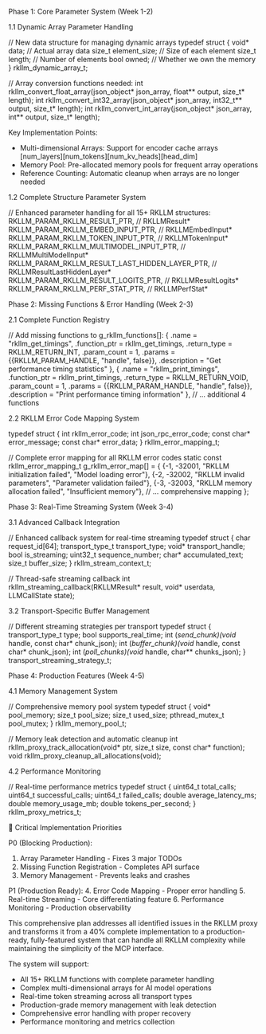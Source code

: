  Phase 1: Core Parameter System (Week 1-2)

  1.1 Dynamic Array Parameter Handling

  // New data structure for managing dynamic arrays
  typedef struct {
      void* data;           // Actual array data
      size_t element_size;  // Size of each element
      size_t length;        // Number of elements
      bool owned;           // Whether we own the memory
  } rkllm_dynamic_array_t;

  // Array conversion functions needed:
  int rkllm_convert_float_array(json_object* json_array, float** output, size_t* length);
  int rkllm_convert_int32_array(json_object* json_array, int32_t** output, size_t* length);
  int rkllm_convert_int_array(json_object* json_array, int** output, size_t* length);

  Key Implementation Points:
  - Multi-dimensional Arrays: Support for encoder cache arrays [num_layers][num_tokens][num_kv_heads][head_dim]
  - Memory Pool: Pre-allocated memory pools for frequent array operations
  - Reference Counting: Automatic cleanup when arrays are no longer needed

  1.2 Complete Structure Parameter System

  // Enhanced parameter handling for all 15+ RKLLM structures:
  RKLLM_PARAM_RKLLM_RESULT_PTR,              // RKLLMResult*
  RKLLM_PARAM_RKLLM_EMBED_INPUT_PTR,         // RKLLMEmbedInput*  
  RKLLM_PARAM_RKLLM_TOKEN_INPUT_PTR,         // RKLLMTokenInput*
  RKLLM_PARAM_RKLLM_MULTIMODEL_INPUT_PTR,    // RKLLMMultiModelInput*
  RKLLM_PARAM_RKLLM_RESULT_LAST_HIDDEN_LAYER_PTR,  // RKLLMResultLastHiddenLayer*
  RKLLM_PARAM_RKLLM_RESULT_LOGITS_PTR,       // RKLLMResultLogits*
  RKLLM_PARAM_RKLLM_PERF_STAT_PTR,           // RKLLMPerfStat*

  Phase 2: Missing Functions & Error Handling (Week 2-3)

  2.1 Complete Function Registry

  // Add missing functions to g_rkllm_functions[]:
  {
      .name = "rkllm_get_timings",
      .function_ptr = rkllm_get_timings,
      .return_type = RKLLM_RETURN_INT,
      .param_count = 1,
      .params = {{RKLLM_PARAM_HANDLE, "handle", false}},
      .description = "Get performance timing statistics"
  },
  {
      .name = "rkllm_print_timings",
      .function_ptr = rkllm_print_timings,
      .return_type = RKLLM_RETURN_VOID,
      .param_count = 1,
      .params = {{RKLLM_PARAM_HANDLE, "handle", false}},
      .description = "Print performance timing information"
  },
  // ... additional 4 functions

  2.2 RKLLM Error Code Mapping System

  typedef struct {
      int rkllm_error_code;
      int json_rpc_error_code;
      const char* error_message;
      const char* error_data;
  } rkllm_error_mapping_t;

  // Complete error mapping for all RKLLM error codes
  static const rkllm_error_mapping_t g_rkllm_error_map[] = {
      {-1, -32001, "RKLLM initialization failed", "Model loading error"},
      {-2, -32002, "RKLLM invalid parameters", "Parameter validation failed"},
      {-3, -32003, "RKLLM memory allocation failed", "Insufficient memory"},
      // ... comprehensive mapping
  };

  Phase 3: Real-Time Streaming System (Week 3-4)

  3.1 Advanced Callback Integration

  // Enhanced callback system for real-time streaming
  typedef struct {
      char request_id[64];
      transport_type_t transport_type;
      void* transport_handle;
      bool is_streaming;
      uint32_t sequence_number;
      char* accumulated_text;
      size_t buffer_size;
  } rkllm_stream_context_t;

  // Thread-safe streaming callback
  int rkllm_streaming_callback(RKLLMResult* result, void* userdata, LLMCallState state);

  3.2 Transport-Specific Buffer Management

  // Different streaming strategies per transport
  typedef struct {
      transport_type_t type;
      bool supports_real_time;
      int (*send_chunk)(void* handle, const char* chunk_json);
      int (*buffer_chunk)(void* handle, const char* chunk_json);
      int (*poll_chunks)(void* handle, char** chunks_json);
  } transport_streaming_strategy_t;

  Phase 4: Production Features (Week 4-5)

  4.1 Memory Management System

  // Comprehensive memory pool system
  typedef struct {
      void* pool_memory;
      size_t pool_size;
      size_t used_size;
      pthread_mutex_t pool_mutex;
  } rkllm_memory_pool_t;

  // Memory leak detection and automatic cleanup
  int rkllm_proxy_track_allocation(void* ptr, size_t size, const char* function);
  void rkllm_proxy_cleanup_all_allocations(void);

  4.2 Performance Monitoring

  // Real-time performance metrics
  typedef struct {
      uint64_t total_calls;
      uint64_t successful_calls;
      uint64_t failed_calls;
      double average_latency_ms;
      double memory_usage_mb;
      double tokens_per_second;
  } rkllm_proxy_metrics_t;

  🚨 Critical Implementation Priorities

  P0 (Blocking Production):
  1. Array Parameter Handling - Fixes 3 major TODOs
  2. Missing Function Registration - Completes API surface
  3. Memory Management - Prevents leaks and crashes

  P1 (Production Ready):
  4. Error Code Mapping - Proper error handling
  5. Real-time Streaming - Core differentiating feature
  6. Performance Monitoring - Production observability

  This comprehensive plan addresses all identified issues in the RKLLM proxy and transforms it from a 40% complete implementation to a production-ready, fully-featured
  system that can handle all RKLLM complexity while maintaining the simplicity of the MCP interface.

  The system will support:
  - All 15+ RKLLM functions with complete parameter handling
  - Complex multi-dimensional arrays for AI model operations
  - Real-time token streaming across all transport types
  - Production-grade memory management with leak detection
  - Comprehensive error handling with proper recovery
  - Performance monitoring and metrics collection
